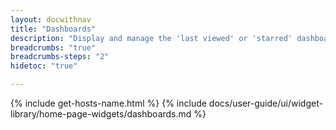 ```yaml
---
layout: docwithnav
title: "Dashboards"
description: "Display and manage the 'last viewed' or 'starred' dashboard lists."
breadcrumbs: "true"
breadcrumbs-steps: "2"
hidetoc: "true"

---
```

{% include get-hosts-name.html %}
{% include docs/user-guide/ui/widget-library/home-page-widgets/dashboards.md %}
